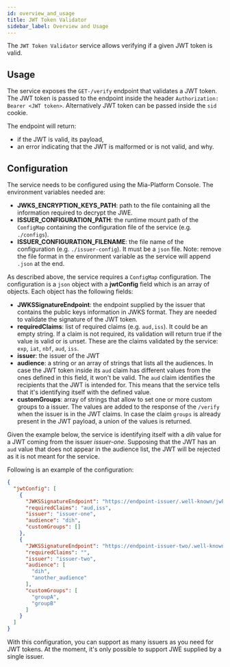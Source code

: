 ```yaml
---
id: overview_and_usage
title: JWT Token Validator
sidebar_label: Overview and Usage
---
```




The `JWT Token Validator` service allows verifying if a given JWT token is valid.

## Usage

The service exposes the `GET-/verify` endpoint that validates a JWT token.
The JWT token is passed to the endpoint inside the header `Authorization: Bearer <JWT token>`.
Alternatively JWT token can be passed inside the `sid` cookie.

The endpoint will return:

- if the JWT is valid, its payload,
- an error indicating that the JWT is malformed or is not valid, and why.

## Configuration

The service needs to be configured using the Mia-Platform Console.
The environment variables needed are:

- **JWKS_ENCRYPTION_KEYS_PATH**: path to the file containing all the information required to decrypt the JWE.
- **ISSUER_CONFIGURATION_PATH**: the runtime mount path of the `ConfigMap` containing the configuration file of the service (e.g. `./configs`).
- **ISSUER_CONFIGURATION_FILENAME**: the file name of the configuration (e.g. `./issuer-config`). It must be a `json` file. 
Note: remove the file format in the environment variable as the service will append `.json` at the end.

As described above, the service requires a `ConfigMap` configuration. 
The configuration is a `json` object with a **jwtConfig** field which is an array of objects.
Each object has the following fields:

- **JWKSSignatureEndpoint**: the endpoint supplied by the issuer that contains the public keys information in JWKS format. They are needed to validate the signature of the JWT token. 
- **requiredClaims**: list of required claims (e.g. `aud,iss`). It could be an empty string.
If a claim is not required, its validation will return true if the value is valid or is unset. 
These are the claims validated by the service: `exp`, `iat`, `nbf`, `aud`, `iss`. 
- **issuer**: the issuer of the JWT
- **audience**: a string or an array of strings that lists all the audiences. In case the JWT token inside its `aud` claim has different values from the ones defined in this field, it won't be valid. 
The `aud` claim identifies the recipients that the JWT is intended for. This means that the service tells that it's identifying itself with the defined value. 
- **customGroups**: array of strings that allow to set one or more custom groups to a issuer. The values are added to the response of the `/verify` when the issuer is in the JWT claims. In case the claim `groups` is already present in the JWT payload, a union of the values is returned. 

Given the example below, the service is identifying itself with a *dih* value for a JWT coming from the issuer *issuer-one*. Supposing that the JWT has an `aud` value that does not appear in the audience list, the JWT will be rejected as it is not meant for the service.
 
Following is an example of the configuration:
```json
{
  "jwtConfig": [
    {
      "JWKSSignatureEndpoint": "https://endpoint-issuer/.well-known/jwks.json",
      "requiredClaims": "aud,iss",
      "issuer": "issuer-one",
      "audience": "dih",
      "customGroups": []
    },
    {
      "JWKSSignatureEndpoint": "https://endpoint-issuer-two/.well-known/jwks.json",
      "requiredClaims": "",
      "issuer": "issuer-two",
      "audience": [
        "dih",
        "another_audience"
      ],
      "customGroups": [
        "groupA",
        "groupB"
      ]
    }
  ]
}
```

With this configuration, you can support as many issuers as you need for JWT tokens.
At the moment, it's only possible to support JWE supplied by a single issuer.
